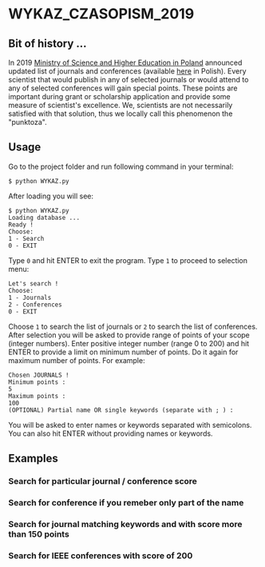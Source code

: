 # WYKAZ_CZASOPISM_2019

## Bit of history ...
In 2019 [Ministry of Science and Higher Education in Poland](https://www.gov.pl/web/science) announced updated list of journals and conferences (available [here](https://www.bip.nauka.gov.pl/akty-prawne-mnisw/komunikat-ministra-nauki-i-szkolnictwa-wyzszego-z-dnia-31-lipca-2019-r-w-sprawie-wykazu-czasopism-naukowych-i-recenzowanych-materialow-z-konferencji-miedzynarodowych-wraz-z-przypisana-liczba-punktow.html) in Polish). Every scientist that would publish in any of selected journals or would attend to any of selected conferences will gain special points. These points are important during grant or scholarship application and provide some measure of scientist's excellence. We, scientists are not necessarily satisfied with that solution, thus we locally call this phenomenon the "punktoza". 

## Usage

Go to the project folder and run following command in your terminal:

```
$ python WYKAZ.py
```

After loading you will see:

```
$ python WYKAZ.py 
Loading database ...
Ready !
Choose: 
1 - Search
0 - EXIT 
```

Type `0` and hit ENTER to exit the program.
Type `1` to proceed to selection menu:

```
Let's search !
Choose: 
1 - Journals
2 - Conferences 
0 - EXIT 
```

Choose `1` to search the list of journals or `2` to search the list of conferences.
After selection you will be asked to provide range of points of your scope (integer numbers).
Enter positive integer number (range 0 to 200) and hit ENTER to provide a limit on minimum number of points.
Do it again for maximum number of points.
For example:

```
Chosen JOURNALS !
Minimum points : 
5    
Maximum points : 
100
(OPTIONAL) Partial name OR single keywords (separate with ; ) : 
```
You will be asked to enter names or keywords separated with semicolons.
You can also hit ENTER without providing names or keywords.

## Examples

### Search for particular journal / conference score

### Search for conference if you remeber only part of the name 

### Search for journal matching keywords and with score more than 150 points

### Search for IEEE conferences with score of 200

